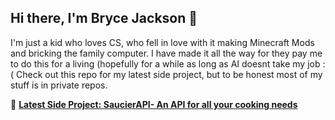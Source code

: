 ## Hi there, I'm Bryce Jackson 👋

I'm just a kid who loves CS, who fell in love with it making Minecraft Mods and bricking the family computer. I have made it all the way for they pay me to do this for a living (hopefully for a while as long as AI doesnt take my job :( Check out this repo for my latest side project, but to be honest most of my stuff is in private repos.

🚀 **[Latest Side Project: SaucierAPI- An API for all your cooking needs](https://github.com/teenageknight/SaucierAPI)**<br/>
